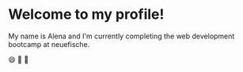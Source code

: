 # Welcome to my profile!

My name is Alena and I'm currently completing the web development bootcamp at neuefische.

:smile: :clap: :100:
